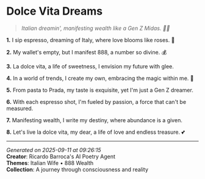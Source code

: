 # Dolce Vita Dreams

> *Italian dreamin', manifesting wealth like a Gen Z Midas. 💸🍕*

**1.** I sip espresso, dreaming of Italy, where love blooms like roses. 🌹


**2.** My wallet's empty, but I manifest 888, a number so divine. 💰


**3.** La dolce vita, a life of sweetness, I envision my future with glee.


**4.** In a world of trends, I create my own, embracing the magic within me. 🌟


**5.** From pasta to Prada, my taste is exquisite, yet I'm just a Gen Z dreamer.


**6.** With each espresso shot, I'm fueled by passion, a force that can't be measured.


**7.** Manifesting wealth, I write my destiny, where abundance is a given.


**8.** Let's live la dolce vita, my dear, a life of love and endless treasure. 💕



---

*Generated on 2025-09-11 at 09:26:15*  
**Creator**: Ricardo Barroca's AI Poetry Agent  
**Themes**: Italian Wife • 888 Wealth  
**Collection**: A journey through consciousness and reality